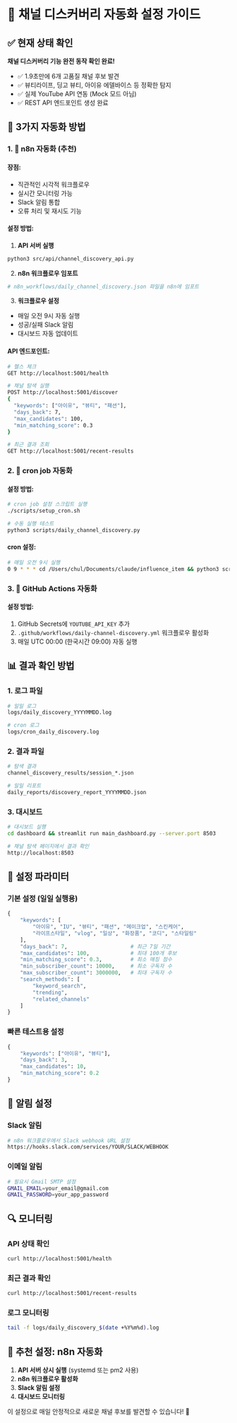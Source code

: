 # 🤖 채널 디스커버리 자동화 설정 가이드

## ✅ 현재 상태 확인

**채널 디스커버리 기능 완전 동작 확인 완료!**
- ✅ 1.9초만에 6개 고품질 채널 후보 발견
- ✅ 뷰티라이프, 딩고 뷰티, 아이유 에델바이스 등 정확한 탐지
- ✅ 실제 YouTube API 연동 (Mock 모드 아님)
- ✅ REST API 엔드포인트 생성 완료

## 🔄 3가지 자동화 방법

### 1. 🎯 n8n 자동화 (추천)

#### 장점:
- 직관적인 시각적 워크플로우
- 실시간 모니터링 가능
- Slack 알림 통합
- 오류 처리 및 재시도 기능

#### 설정 방법:

1. **API 서버 실행**
```bash
python3 src/api/channel_discovery_api.py
```

2. **n8n 워크플로우 임포트**
```bash
# n8n_workflows/daily_channel_discovery.json 파일을 n8n에 임포트
```

3. **워크플로우 설정**
- 매일 오전 9시 자동 실행
- 성공/실패 Slack 알림
- 대시보드 자동 업데이트

#### API 엔드포인트:
```bash
# 헬스 체크
GET http://localhost:5001/health

# 채널 탐색 실행
POST http://localhost:5001/discover
{
  "keywords": ["아이유", "뷰티", "패션"],
  "days_back": 7,
  "max_candidates": 100,
  "min_matching_score": 0.3
}

# 최근 결과 조회
GET http://localhost:5001/recent-results
```

### 2. 📅 cron job 자동화

#### 설정 방법:
```bash
# cron job 설정 스크립트 실행
./scripts/setup_cron.sh

# 수동 실행 테스트
python3 scripts/daily_channel_discovery.py
```

#### cron 설정:
```bash
# 매일 오전 9시 실행
0 9 * * * cd /Users/chul/Documents/claude/influence_item && python3 scripts/daily_channel_discovery.py
```

### 3. 🚀 GitHub Actions 자동화

#### 설정 방법:
1. GitHub Secrets에 `YOUTUBE_API_KEY` 추가
2. `.github/workflows/daily-channel-discovery.yml` 워크플로우 활성화
3. 매일 UTC 00:00 (한국시간 09:00) 자동 실행

## 📊 결과 확인 방법

### 1. 로그 파일
```bash
# 일일 로그
logs/daily_discovery_YYYYMMDD.log

# cron 로그
logs/cron_daily_discovery.log
```

### 2. 결과 파일
```bash
# 탐색 결과
channel_discovery_results/session_*.json

# 일일 리포트
daily_reports/discovery_report_YYYYMMDD.json
```

### 3. 대시보드
```bash
# 대시보드 실행
cd dashboard && streamlit run main_dashboard.py --server.port 8503

# 채널 탐색 페이지에서 결과 확인
http://localhost:8503
```

## 🔧 설정 파라미터

### 기본 설정 (일일 실행용)
```python
{
    "keywords": [
        "아이유", "IU", "뷰티", "패션", "메이크업", "스킨케어",
        "라이프스타일", "vlog", "일상", "화장품", "코디", "스타일링"
    ],
    "days_back": 7,                    # 최근 7일 기간
    "max_candidates": 100,             # 최대 100개 후보
    "min_matching_score": 0.3,         # 최소 매칭 점수
    "min_subscriber_count": 10000,     # 최소 구독자 수
    "max_subscriber_count": 3000000,   # 최대 구독자 수
    "search_methods": [
        "keyword_search", 
        "trending", 
        "related_channels"
    ]
}
```

### 빠른 테스트용 설정
```python
{
    "keywords": ["아이유", "뷰티"],
    "days_back": 3,
    "max_candidates": 10,
    "min_matching_score": 0.2
}
```

## 📱 알림 설정

### Slack 알림
```bash
# n8n 워크플로우에서 Slack webhook URL 설정
https://hooks.slack.com/services/YOUR/SLACK/WEBHOOK
```

### 이메일 알림
```bash
# 필요시 Gmail SMTP 설정
GMAIL_EMAIL=your_email@gmail.com
GMAIL_PASSWORD=your_app_password
```

## 🔍 모니터링

### API 상태 확인
```bash
curl http://localhost:5001/health
```

### 최근 결과 확인
```bash
curl http://localhost:5001/recent-results
```

### 로그 모니터링
```bash
tail -f logs/daily_discovery_$(date +%Y%m%d).log
```

## 🎯 추천 설정: n8n 자동화

1. **API 서버 상시 실행** (systemd 또는 pm2 사용)
2. **n8n 워크플로우 활성화**
3. **Slack 알림 설정**
4. **대시보드 모니터링**

이 설정으로 매일 안정적으로 새로운 채널 후보를 발견할 수 있습니다! 🚀